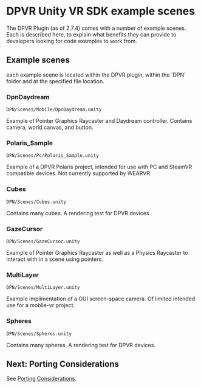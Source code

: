 
# DPVR Unity VR SDK example scenes

The DPVR Plugin (as of 2.7.4) comes with a number of example scenes. Each is described here, to explain what benefits they can provide to developers looking for code examples to work from.

## Example scenes

each example scene is located within the DPVR plugin, within the 'DPN' folder and at the specified file location.

### DpnDaydream 
`DPN/Scenes/Mobile/DpnDaydream.unity`

Example of Pointer Graphics Raycaster and Daydream controller.
Contains camera, world canvas, and button.

### Polaris_Sample 
`DPN/Scenes/Pc/Polaris_Sample.unity`

Example of a DPVR Polaris project, intended for use with PC and SteamVR compatible devices. Not currently supported by WEARVR.

### Cubes 
`DPN/Scenes/Cubes.unity`

Contains many cubes. A rendering test for DPVR devices.

### GazeCursor 
`DPN/Scenes/GazeCursor.unity`

Example of Pointer Graphics Raycaster as well as a Physics Raycaster to interact with in a scene using pointers.

### MultiLayer 
`DPN/Scenes/MultiLayer.unity`

Example implimentation of a GUI screen-space camera. Of limited intended use for a mobile-vr project.

### Spheres 
`DPN/Scenes/Spheres.unity`

Contains many spheres. A rendering test for DPVR devices.

## Next: Porting Considerations

See [Porting Considerations](/docs/dpvr-porting-considerations.md).
